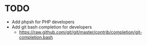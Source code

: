 # TODO
- Add phpsh for PHP developers
- Add git bash completion for developers
  - https://raw.github.com/git/git/master/contrib/completion/git-completion.bash
